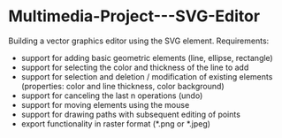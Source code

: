 # Multimedia-Project---SVG-Editor
Building a vector graphics editor using the SVG element.
Requirements:
  - support for adding basic geometric elements (line, ellipse, rectangle)
  - support for selecting the color and thickness of the line to add
  - support for selection and deletion / modification of existing elements (properties: color and line thickness, color
background)
  - support for canceling the last n operations (undo)
  - support for moving elements using the mouse
  - support for drawing paths with subsequent editing of points
  - export functionality in raster format (*.png or *.jpeg)
